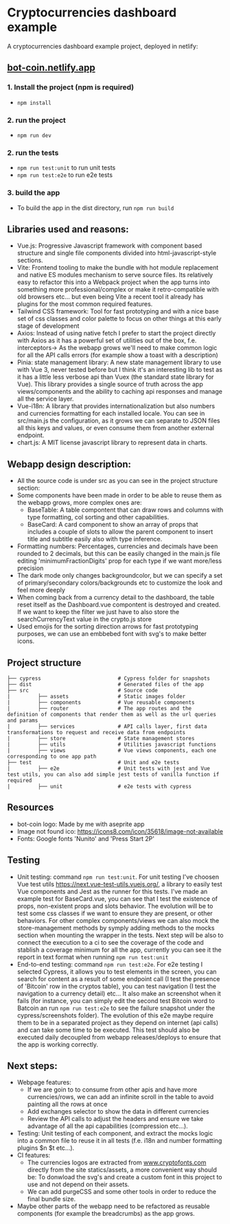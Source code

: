 # Cryptocurrencies dashboard example

A cryptocurrencies dashboard example project, deployed in netlify:
## <a href="https://bot-coin.netlify.app/" target="_blank">bot-coin.netlify.app</a>  
  

### 1. Install the project (npm is required)

 - `npm install`

### 2. run the project

 - `npm run dev`

### 2. run the tests

 - `npm run test:unit` to run unit tests
 - `npm run test:e2e` to run e2e tests

### 3. build the app

  - To build the app in the dist directory, run `npm run build`
  
## Libraries used and reasons:
- Vue.js: Progressive Javascript framework with component based structure and single file components divided into html-javascript-style sections.
- Vite: Frontend tooling to make the bundle with hot module replacement and native ES modules mechanism to serve source files. Its relatively easy to refactor this into a Webpack project when the app turns into something more professional/complex or make it retro-compatible with old browsers etc... but even being Vite a recent tool it already has plugins for the most common required features.
- Tailwind CSS framework: Tool for fast prototyping and with a nice base set of css classes and color palette to focus on other things at this early stage of development
- Axios: Instead of using native fetch I prefer to start the project directly with Axios as it has a powerful set of utilities out of the box, f.e. interceptors-> As the webapp grows we'll need to make common logic for all the API calls errors (for example show a toast with a description)
- Pinia: state management library: A new state management library to use with Vue 3, never tested before but I think it's an interesting lib to test as it has a little less verbose api than Vuex (the standard state library for Vue). This library provides a single source of truth across the app views/components and the ability to caching api responses and manage all the service layer.
- Vue-i18n: A library that provides internationalization but also numbers and currencies formatting for each installed locale. You can see in src/main.js the configuration, as it grows we can separate to JSON files all this keys and values, or even consume them from another external endpoint.
- chart.js: A MIT license javascript library to represent data in charts.

## Webapp design description:
- All the source code is under src as you can see in the project structure section:
- Some components have been made in order to be able to reuse them as the webapp grows, more complex ones are:
  - BaseTable: A table compontent that can draw rows and columns with type formatting, col sorting and other capabilities.
  - BaseCard: A card component to show an array of props that includes a couple of slots to allow the parent component to insert title and subtitle easily also with type inference.
- Formatting numbers: Percentages, currencies and decimals have been rounded to 2 decimals, but this can be easily changed in the main.js file editing 'minimumFractionDigits' prop for each type if we want more/less precision
- The dark mode only changes backgroundcolor, but we can specify a set of primary/secondary colors/backgrounds etc to customize the look and feel more deeply
- When coming back from a currency detail to the dashboard, the table reset itself as the Dashboard.vue compontent is destroyed and created. If we want to keep the filter we just have to also store the searchCurrencyText value in the crypto.js store
- Used emojis for the sorting direction arrows for fast prototyping purposes, we can use an embbebed font with svg's to make better icons.
## Project structure
```
├── cypress                         # Cypress folder for snapshots
├── dist                            # Generated files of the app
├── src                             # Source code
|         ├── assets                # Static images folder
|         ├── components            # Vue reusable components
|         ├── router                # The app routes and the definition of components that render them as well as the url queries and params
|         ├── services              # API calls layer, first data transformations to request and receive data from endpoints
|         ├── store                 # State management stores
|         ├── utils                 # Utilities javascript functions
|         ├── views                 # Vue views components, each one corresponding to one app path
├── test                            # Unit and e2e tests
|         ├── e2e                   # Unit tests with jest and Vue test utils, you can also add simple jest tests of vanilla function if required
|         ├── unit                  # e2e tests with cypress

```

## Resources
- bot-coin logo: Made by me with aseprite app
- Image not found ico: https://icons8.com/icon/35618/image-not-available
- Fonts: Google fonts 'Nunito' and 'Press Start 2P'

## Testing
- Unit testing: command `npm run test:unit`. For unit testing I've choosen Vue test utils https://next.vue-test-utils.vuejs.org/, a library to easily test Vue components and Jest as the runner for this tests. I've made an example test for BaseCard.vue, you can see that I test the existence of props, non-existent props and slots behavior. The evolution will be to test some css classes if we want to ensure they are present, or other behaviors. For other complex components/views we can also mock the store-management methods by symply adding methods to the mocks section when mounting the wrapper in the tests. Next step will be also to connect the execution to a ci to see the coverage of the code and stablish a coverage minimum for all the app, currently you can see it the report in text format when running `npm run test:unit`
- End-to-end testing: command `npm run test:e2e`. For e2e testing I selected Cypress, it allows you to test elements in the screen, you can search for content as a result of some endpoint call (I test the presence of 'Bitcoin' row in the cryptos table), you can test navigation (I test the navigation to a currency detail) etc... It also make an screenshot when it fails (for instance, you can simply edit the second test Bitcoin word to Batcoin an run `npm run test:e2e` to see the failure snapshot under the cypress/screenshots folder). The evolution of this e2e maybe require them to be in a separated project as they depend on internet (api calls) and can take some time to be executed. This test should also be executed daily decoupled from webapp releases/deploys to ensure that the app is working correctly.

## Next steps:
- Webpage features:
  - If we are goin to to consume from other apis and have more currencies/rows, we can add an infinite scroll in the table to avoid painting all the rows at once
  - Add exchanges selector to show the data in different currencies
  - Review the API calls to adjust the headers and ensure we take advantage of all the api capabilities (compression etc...).
- Testing: Unit testing of each component, and extract the mocks logic into a common file to reuse it in all tests (f.e. i18n and number formatting plugins $n $t etc...).
- CI features:
  - The currencies logos are extracted from www.cryptofonts.com directly from the site statics/assets, a more convenient way should be: To donwload the svg's and create a custom font in this project to use and not depend on their assets.
  - We can add purgeCSS and some other tools in order to reduce the final bundle size.
- Maybe other parts of the webapp need to be refactored as reusable components (for example the breadcrumbs) as the app grows.

